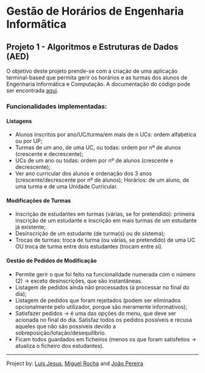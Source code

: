 # Gestão de Horários de Engenharia Informãtica
## Projeto 1 - Algoritmos e Estruturas de Dados (AED)


O objetivo deste projeto prende-se com a criação de uma aplicação terminal-based que permita gerir os horários e as turmas dos alunos de Engenharia Informática e Computação. 
A documentação do código pode ser encontrada [aqui](https://lfsjesus.github.io/AED_Horarios/html).


### Funcionalidades implementadas:



#### Listagens

- Alunos inscritos por ano/UC/turma/em mais de n UCs: ordem alfabética ou por UP;
- Turmas de um ano, de uma UC, ou todas: ordem por nº de alunos (crescente e decrescente);
- UCs de um ano ou todas: ordem por nº de alunos (crescente e decrescente);
- Ver ano curricular dos alunos e ordenação dos 3 anos (crescente/decrescente por nº de alunos);
Horários: de um aluno, de uma turma e de uma Unidade Curricular.

#### Modificações de Turmas

- Inscrição de estudantes em turmas (várias, se for pretendido): primeira inscrição de um estudante e inscrição em mais turmas de um estudante já existente;
- Desinscrição de um estudante (de turma(s) ou do sistema);
- Trocas de turmas: troca de turma (ou várias, se pretendido) de uma UC OU troca de turma entre dois estudantes (trocam entre si).


#### Gestão de Pedidos de Modificação
- Permite gerir o que foi feito na funcionalidade numerada com o número (2) -> exceto desinscrições, que são instantâneas.
- Listagem de pedidos ainda não processados (a processar no final do dia);
- Listagem de pedidos que foram rejeitados (podem ser eliminados opcionalmente pelo utilizador, porque são meramente informativos);
- Satisfazer pedidos -> é uma das opções do menu, que deve ser acionada no final do dia. Satisfaz todos os pedidos possíveis e recusa aqueles que não são possíveis devido a sobreposição/lotação/desequilíbrio.
- Ficam todos guardados em ficheiros (menos os que foram satisfeitos -> atualiza o ficheiro dos estudantes).

-----------------------------------------
Project by: [Luís Jesus](https://github.com/lfsjesus/), [Miguel Rocha](https://github.com/r00cha) and [João Pereira](https://github.com/thePeras)